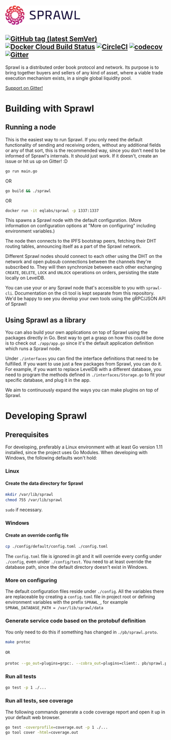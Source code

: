 ![Sprawl Logo](assets/logo.png)

[![GitHub tag (latest SemVer)](https://img.shields.io/github/v/tag/eqlabs/sprawl?sort=semver&token=48611096faf7067cc7d8ef9c175f6e7e28f77405)](https://github.com/eqlabs/sprawl)
[![Docker Cloud Build Status](https://img.shields.io/docker/cloud/build/eqlabs/sprawl)](https://cloud.docker.com/u/eqlabs/repository/docker/eqlabs/sprawl)
[![CircleCI](https://img.shields.io/circleci/build/github/eqlabs/sprawl/master?token=48611096faf7067cc7d8ef9c175f6e7e28f77405)](https://circleci.com/gh/eqlabs/sprawl/tree/master)
[![codecov](https://codecov.io/gh/eqlabs/sprawl/branch/master/graph/badge.svg?token=ms5ajZaWsE)](https://codecov.io/gh/eqlabs/sprawl)
[![Gitter](https://img.shields.io/gitter/room/eqlabs/sprawl)](https://gitter.im/eqlabs/sprawl)
---

Sprawl is a distributed order book protocol and network. Its purpose is to bring together buyers and sellers of any kind of asset, where a viable trade execution mechanism exists, in a single global liquidity pool.

[Support on Gitter!](https://gitter.im/eqlabs/sprawl)

# Building with Sprawl
## Running a node
This is the easiest way to run Sprawl. If you only need the default functionality of sending and receiving orders, without any additional fields or any of that sort, this is the recommended way, since you don't need to be informed of Sprawl's internals. It should just work. If it doesn't, create an issue or hit us up on Gitter! :D

```bash
go run main.go
```
OR
```bash
go build && ./sprawl
```
OR
```bash
docker run -it eqlabs/sprawl -p 1337:1337
```

This spawns a Sprawl node with the default configuration. (More information on configuration options at "More on configuring" including environment variables.)

The node then connects to the IPFS bootstrap peers, fetching their DHT routing tables, announcing itself as a part of the Sprawl network.

Different Sprawl nodes should connect to each other using the DHT on the network and open pubsub connections between the channels they're subscribed to. They will then synchronize between each other exchanging `CREATE`, `DELETE`, `LOCK` and `UNLOCK` operations on orders, persisting the state locally on LevelDB.

You can use your or any Sprawl node that's accessible to you with `sprawl-cli`. Documentation on the cli tool is kept separate from this repository. We'd be happy to see you develop your own tools using the gRPC/JSON API of Sprawl!

## Using Sprawl as a library
You can also build your own applications on top of Sprawl using the packages directly in Go. Best way to get a grasp on how this could be done is to check out `./app/app.go` since it's the default application definition which runs a Sprawl node.

Under `./interfaces` you can find the interface definitions that need to be fulfilled. If you want to use just a few packages from Sprawl, you can do it. For example, if you want to replace LevelDB with a different database, you need to program the methods defined in `./interfaces/Storage.go` to fit your specific database, and plug it in the app.

We aim to continuously expand the ways you can make plugins on top of Sprawl.

# Developing Sprawl
## Prerequisites
For developing, preferably a Linux environment with at least Go version 1.11 installed, since the project uses Go Modules. When developing with Windows, the following defaults won't hold:

### Linux
#### Create the data directory for Sprawl
```bash
mkdir /var/lib/sprawl
chmod 755 /var/lib/sprawl
```
`sudo` if necessary.

### Windows
#### Create an override config file
```bash
cp ./config/default/config.toml ./config.toml
```
The `config.toml` file is ignored in git and it will override every config under `./config`, even under `./config/test`. You need to at least override the database path, since the default directory doesn't exist in Windows.

### More on configuring
The default configuration files reside under `./config`. All the variables there are replaceable by creating a `config.toml` file in project root or defining environment variables with the prefix `SPRAWL_`, for example `SPRAWL_DATABASE_PATH = /var/lib/sprawl/data`

### Generate service code based on the protobuf definition
You only need to do this if something has changed in `./pb/sprawl.proto`.
```bash
make protoc

OR

protoc --go_out=plugins=grpc:. --cobra_out=plugins=client:. pb/sprawl.proto && protoc -I=./pb --go_out=plugins=grpc:./pb ./pb/sprawl.proto
```

### Run all tests
```bash
go test -p 1 ./...
```

### Run all tests, see coverage
The following commands generate a code coverage report and open it up in your default web browser.
```bash
go test -coverprofile=coverage.out -p 1 ./...
go tool cover -html=coverage.out
```
